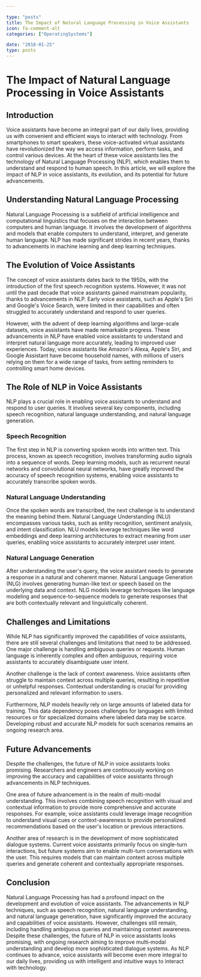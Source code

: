 ```yaml
---

type: "posts"
title: The Impact of Natural Language Processing in Voice Assistants
icon: fa-comment-alt
categories: ["OperatingSystems"]

date: "2018-01-25"
type: posts
---
```





# The Impact of Natural Language Processing in Voice Assistants

## Introduction

Voice assistants have become an integral part of our daily lives, providing us with convenient and efficient ways to interact with technology. From smartphones to smart speakers, these voice-activated virtual assistants have revolutionized the way we access information, perform tasks, and control various devices. At the heart of these voice assistants lies the technology of Natural Language Processing (NLP), which enables them to understand and respond to human speech. In this article, we will explore the impact of NLP in voice assistants, its evolution, and its potential for future advancements.

## Understanding Natural Language Processing

Natural Language Processing is a subfield of artificial intelligence and computational linguistics that focuses on the interaction between computers and human language. It involves the development of algorithms and models that enable computers to understand, interpret, and generate human language. NLP has made significant strides in recent years, thanks to advancements in machine learning and deep learning techniques.

## The Evolution of Voice Assistants

The concept of voice assistants dates back to the 1950s, with the introduction of the first speech recognition systems. However, it was not until the past decade that voice assistants gained mainstream popularity, thanks to advancements in NLP. Early voice assistants, such as Apple's Siri and Google's Voice Search, were limited in their capabilities and often struggled to accurately understand and respond to user queries.

However, with the advent of deep learning algorithms and large-scale datasets, voice assistants have made remarkable progress. These advancements in NLP have enabled voice assistants to understand and interpret natural language more accurately, leading to improved user experiences. Today, voice assistants like Amazon's Alexa, Apple's Siri, and Google Assistant have become household names, with millions of users relying on them for a wide range of tasks, from setting reminders to controlling smart home devices.

## The Role of NLP in Voice Assistants

NLP plays a crucial role in enabling voice assistants to understand and respond to user queries. It involves several key components, including speech recognition, natural language understanding, and natural language generation.

### Speech Recognition

The first step in NLP is converting spoken words into written text. This process, known as speech recognition, involves transforming audio signals into a sequence of words. Deep learning models, such as recurrent neural networks and convolutional neural networks, have greatly improved the accuracy of speech recognition systems, enabling voice assistants to accurately transcribe spoken words.

### Natural Language Understanding

Once the spoken words are transcribed, the next challenge is to understand the meaning behind them. Natural Language Understanding (NLU) encompasses various tasks, such as entity recognition, sentiment analysis, and intent classification. NLU models leverage techniques like word embeddings and deep learning architectures to extract meaning from user queries, enabling voice assistants to accurately interpret user intent.

### Natural Language Generation

After understanding the user's query, the voice assistant needs to generate a response in a natural and coherent manner. Natural Language Generation (NLG) involves generating human-like text or speech based on the underlying data and context. NLG models leverage techniques like language modeling and sequence-to-sequence models to generate responses that are both contextually relevant and linguistically coherent.

## Challenges and Limitations

While NLP has significantly improved the capabilities of voice assistants, there are still several challenges and limitations that need to be addressed. One major challenge is handling ambiguous queries or requests. Human language is inherently complex and often ambiguous, requiring voice assistants to accurately disambiguate user intent.

Another challenge is the lack of context awareness. Voice assistants often struggle to maintain context across multiple queries, resulting in repetitive or unhelpful responses. Contextual understanding is crucial for providing personalized and relevant information to users.

Furthermore, NLP models heavily rely on large amounts of labeled data for training. This data dependency poses challenges for languages with limited resources or for specialized domains where labeled data may be scarce. Developing robust and accurate NLP models for such scenarios remains an ongoing research area.

## Future Advancements

Despite the challenges, the future of NLP in voice assistants looks promising. Researchers and engineers are continuously working on improving the accuracy and capabilities of voice assistants through advancements in NLP techniques.

One area of future advancement is in the realm of multi-modal understanding. This involves combining speech recognition with visual and contextual information to provide more comprehensive and accurate responses. For example, voice assistants could leverage image recognition to understand visual cues or context-awareness to provide personalized recommendations based on the user's location or previous interactions.

Another area of research is in the development of more sophisticated dialogue systems. Current voice assistants primarily focus on single-turn interactions, but future systems aim to enable multi-turn conversations with the user. This requires models that can maintain context across multiple queries and generate coherent and contextually appropriate responses.

## Conclusion

Natural Language Processing has had a profound impact on the development and evolution of voice assistants. The advancements in NLP techniques, such as speech recognition, natural language understanding, and natural language generation, have significantly improved the accuracy and capabilities of voice assistants. However, challenges still remain, including handling ambiguous queries and maintaining context awareness. Despite these challenges, the future of NLP in voice assistants looks promising, with ongoing research aiming to improve multi-modal understanding and develop more sophisticated dialogue systems. As NLP continues to advance, voice assistants will become even more integral to our daily lives, providing us with intelligent and intuitive ways to interact with technology.